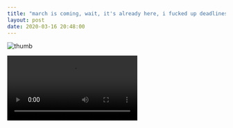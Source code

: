 ```yaml
---
title: "march is coming, wait, it's already here, i fucked up deadlines again"
layout: post
date: 2020-03-16 20:48:00
---
```


![thumb](video/march-is-coming.jpg)

<cut/>

<div class="video">
  <video controls>
    <source src="video/march-is-coming.webm">
  </video>
</div>
